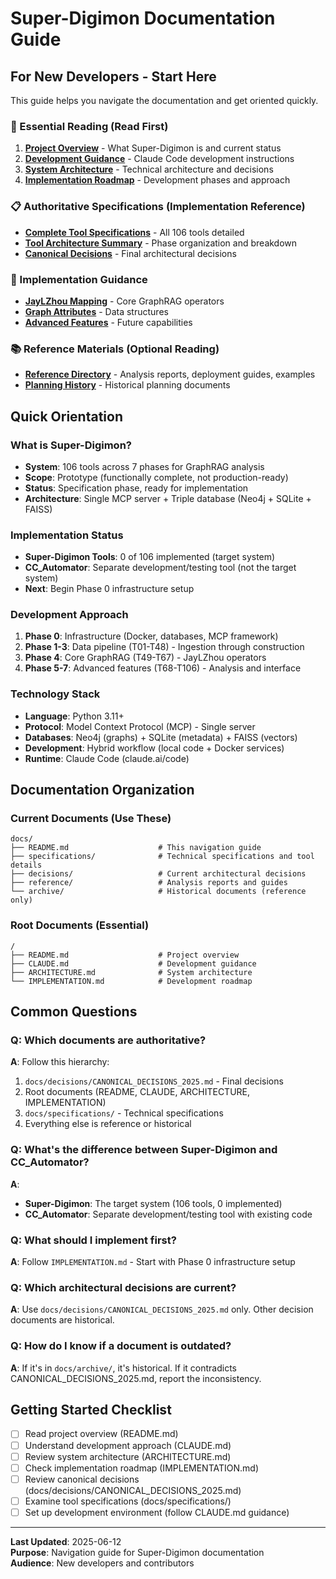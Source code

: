 # Super-Digimon Documentation Guide

## For New Developers - Start Here

This guide helps you navigate the documentation and get oriented quickly.

### 🚀 Essential Reading (Read First)
1. **[Project Overview](../README.md)** - What Super-Digimon is and current status
2. **[Development Guidance](../CLAUDE.md)** - Claude Code development instructions
3. **[System Architecture](../ARCHITECTURE.md)** - Technical architecture and decisions
4. **[Implementation Roadmap](../IMPLEMENTATION.md)** - Development phases and approach

### 📋 Authoritative Specifications (Implementation Reference)
- **[Complete Tool Specifications](specifications/SUPER_DIGIMON_COMPLETE_TOOL_SPECIFICATIONS.md)** - All 106 tools detailed
- **[Tool Architecture Summary](specifications/TOOL_ARCHITECTURE_SUMMARY.md)** - Phase organization and breakdown
- **[Canonical Decisions](decisions/CANONICAL_DECISIONS_2025.md)** - Final architectural decisions

### 🔧 Implementation Guidance
- **[JayLZhou Mapping](specifications/JAYZHOU_MCP_TOOL_MAPPING.md)** - Core GraphRAG operators
- **[Graph Attributes](specifications/GRAPH_ATTRIBUTES_SPECIFICATION.md)** - Data structures
- **[Advanced Features](specifications/ADVANCED_FEATURES_SPECIFICATION.md)** - Future capabilities

### 📚 Reference Materials (Optional Reading)
- **[Reference Directory](reference/)** - Analysis reports, deployment guides, examples
- **[Planning History](../docs/archive/historical_planning/)** - Historical planning documents

## Quick Orientation

### What is Super-Digimon?
- **System**: 106 tools across 7 phases for GraphRAG analysis
- **Scope**: Prototype (functionally complete, not production-ready)
- **Status**: Specification phase, ready for implementation
- **Architecture**: Single MCP server + Triple database (Neo4j + SQLite + FAISS)

### Implementation Status
- **Super-Digimon Tools**: 0 of 106 implemented (target system)
- **CC_Automator**: Separate development/testing tool (not the target system)
- **Next**: Begin Phase 0 infrastructure setup

### Development Approach
1. **Phase 0**: Infrastructure (Docker, databases, MCP framework)
2. **Phase 1-3**: Data pipeline (T01-T48) - Ingestion through construction
3. **Phase 4**: Core GraphRAG (T49-T67) - JayLZhou operators
4. **Phase 5-7**: Advanced features (T68-T106) - Analysis and interface

### Technology Stack
- **Language**: Python 3.11+
- **Protocol**: Model Context Protocol (MCP) - Single server
- **Databases**: Neo4j (graphs) + SQLite (metadata) + FAISS (vectors)
- **Development**: Hybrid workflow (local code + Docker services)
- **Runtime**: Claude Code (claude.ai/code)

## Documentation Organization

### Current Documents (Use These)
```
docs/
├── README.md                    # This navigation guide
├── specifications/              # Technical specifications and tool details
├── decisions/                   # Current architectural decisions
├── reference/                   # Analysis reports and guides
└── archive/                     # Historical documents (reference only)
```

### Root Documents (Essential)
```
/
├── README.md                    # Project overview
├── CLAUDE.md                    # Development guidance
├── ARCHITECTURE.md              # System architecture
└── IMPLEMENTATION.md            # Development roadmap
```

## Common Questions

### Q: Which documents are authoritative?
**A**: Follow this hierarchy:
1. `docs/decisions/CANONICAL_DECISIONS_2025.md` - Final decisions
2. Root documents (README, CLAUDE, ARCHITECTURE, IMPLEMENTATION)
3. `docs/specifications/` - Technical specifications
4. Everything else is reference or historical

### Q: What's the difference between Super-Digimon and CC_Automator?
**A**: 
- **Super-Digimon**: The target system (106 tools, 0 implemented)
- **CC_Automator**: Separate development/testing tool with existing code

### Q: What should I implement first?
**A**: Follow `IMPLEMENTATION.md` - Start with Phase 0 infrastructure setup

### Q: Which architectural decisions are current?
**A**: Use `docs/decisions/CANONICAL_DECISIONS_2025.md` only. Other decision documents are historical.

### Q: How do I know if a document is outdated?
**A**: If it's in `docs/archive/`, it's historical. If it contradicts CANONICAL_DECISIONS_2025.md, report the inconsistency.

## Getting Started Checklist

- [ ] Read project overview (README.md)
- [ ] Understand development approach (CLAUDE.md)
- [ ] Review system architecture (ARCHITECTURE.md)
- [ ] Check implementation roadmap (IMPLEMENTATION.md)
- [ ] Review canonical decisions (docs/decisions/CANONICAL_DECISIONS_2025.md)
- [ ] Examine tool specifications (docs/specifications/)
- [ ] Set up development environment (follow CLAUDE.md guidance)

---

**Last Updated**: 2025-06-12  
**Purpose**: Navigation guide for Super-Digimon documentation  
**Audience**: New developers and contributors